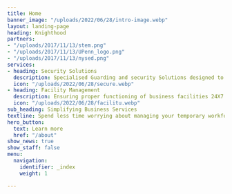 ```yaml
---
title: Home
banner_image: "/uploads/2022/06/28/intro-image.webp"
layout: landing-page
heading: Knighthood
partners:
- "/uploads/2017/11/13/stem.png"
- "/uploads/2017/11/13/UPenn_logo.png"
- "/uploads/2017/11/13/nysed.png"
services:
- heading: Security Solutions
  description: Specialised Guarding and security Solutions designed to meet your needs
  icon: "/uploads/2022/06/28/secure.webp"
- heading: Facility Management
  description: Ensuring proper functioning of business facilities 24X7
  icon: "/uploads/2022/06/28/facilitu.webp"
sub_heading: Simplifying Business Services
textline: Spend less time worrying about managing your temporary workforce
hero_button:
  text: Learn more
  href: "/about"
show_news: true
show_staff: false
menu:
  navigation:
    identifier: _index
    weight: 1

---
```


